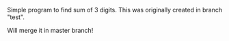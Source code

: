 Simple program to find sum of 3 digits.
This was originally created in branch "test".

Will merge it in master branch!
